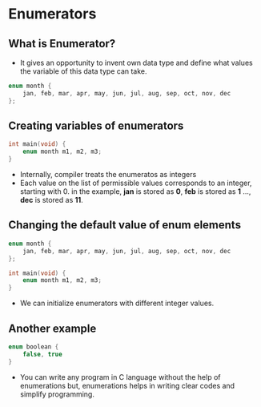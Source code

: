 # Enumerators
## What is Enumerator?
* It gives an opportunity to invent own data type and define what values the variable of this data type can take.
```c
enum month {
    jan, feb, mar, apr, may, jun, jul, aug, sep, oct, nov, dec
};
```
## Creating variables of enumerators
```c
int main(void) {
    enum month m1, m2, m3;
}
```
* Internally, compiler treats the enumeratos as integers
* Each value on the list of permissible values corresponds to an integer, starting with 0. in the example, **jan** is stored as **0**, **feb** is stored as **1** ..., **dec** is stored as **11**.
## Changing the default value of enum elements
```c
enum month {
    jan, feb, mar, apr, may, jun, jul, aug, sep, oct, nov, dec
};

int main(void) {
    enum month m1, m2, m3;
}
```
* We can initialize enumerators with different integer values.
## Another example
```c
enum boolean {
    false, true
}
```
* You can write any program in C language without the help of enumerations but, enumerations helps in writing clear codes and simplify programming.
